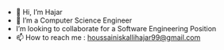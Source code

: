 - 👋 Hi, I’m Hajar
- 👀 I’m a Computer Science Engineer
-  I’m looking to collaborate for a Software Engineering Position
- 📫 How to reach me : houssainiskallihajar99@gmail.com

<!---
HaSH147/HaSH147 is a ✨ special ✨ repository because its `README.md` (this file) appears on your GitHub profile.
You can click the Preview link to take a look at your changes.
--->
